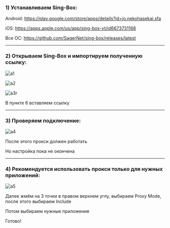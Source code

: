 ### 1) Устанавливаем Sing-Box:
Android: https://play.google.com/store/apps/details?id=io.nekohasekai.sfa

iOS: https://apps.apple.com/us/app/sing-box-vt/id6673731168

Все ОС: https://github.com/SagerNet/sing-box/releases/latest

-----

### 2) Открываем Sing-Box и импортируем полученную ссылку:
![a1](https://github.com/user-attachments/assets/23acbb87-16da-4859-8cf7-301e059b1d8e)

![a2](https://github.com/user-attachments/assets/180fc416-0377-4313-b847-68145dc4b3d5)

![a3r](https://github.com/user-attachments/assets/362971a0-a251-415a-815f-edbe80f705e4)

В пункте 6 вставляем ссылку

-----

### 3) Проверяем подключение:
![a4](https://github.com/user-attachments/assets/f903673f-4195-49f4-ba5a-40fdc8319b81)

После этого прокси должен работать

Но настройка пока не окончена

-----

### 4) Рекомендуется использовать прокси только для нужных приложений:
![a5](https://github.com/user-attachments/assets/585c748f-40d5-4ca9-8e1c-7f5b262cd4ce)

Далее жмём на 3 точки в правом верхнем углу, выбираем Proxy Mode, после этого выбираем Include

Потом выбираем нужные приложения

Готово!
